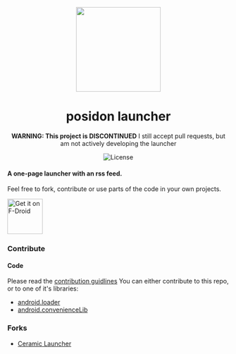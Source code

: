 
<div align="center">
  <p><img width=192px src="/fastlane/metadata/android/en-US/images/icon.png"/></p>
  <h1>posidon launcher</h1>
</div>
<div align="center">

**WARNING: This project is DISCONTINUED**
I still accept pull requests, but am not actively developing the launcher

![License](https://img.shields.io/github/license/leoxshn/posidonLauncher?color=ff8800)

</div>

#### A one-page launcher with an rss feed.
Feel free to fork, contribute or use parts of the code in your own projects.

[<img src="https://fdroid.gitlab.io/artwork/badge/get-it-on.png"
     alt="Get it on F-Droid"
     height="80">](https://www.f-droid.org/packages/posidon.launcher/)

### Contribute

#### Code
Please read the [contribution guidlines](CONTRIBUTIONS.md)
You can either contribute to this repo, or to one of it's libraries:
 - [android.loader](https://github.com/lposidon/android.loader)
 - [android.convenienceLib](https://github.com/lposidon/android.convenienceLib)

### Forks
 - [Ceramic Launcher](https://github.com/zaguragit/CeramicLauncher)

